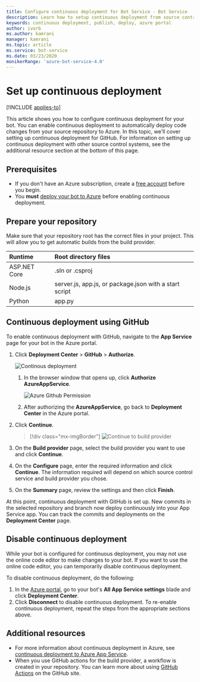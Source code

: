 ```yaml
---
title: Configure continuous deployment for Bot Service - Bot Service
description: Learn how to setup continuous deployment from source control for a Bot Service.
keywords: continuous deployment, publish, deploy, azure portal
author: ivorb
ms.author: kamrani
manager: kamrani
ms.topic: article
ms.service: bot-service
ms.date: 03/23/2020
monikerRange: 'azure-bot-service-4.0'
---
```


# Set up continuous deployment

[!INCLUDE [applies-to](./includes/applies-to.md)]

This article shows you how to configure continuous deployment for your bot. You can enable continuous deployment to automatically deploy code changes from your source repository to Azure. In this topic, we'll cover setting up continuous deployment for GitHub. For information on setting up continuous deployment with other source control systems, see the additional resource section at the bottom of this page.

## Prerequisites

- If you don't have an Azure subscription, create a [free account](https://portal.azure.com) before you begin.
- You **must** [deploy your bot to Azure](bot-builder-deploy-az-cli.md) before enabling continuous deployment.

## Prepare your repository

Make sure that your repository root has the correct files in your project. This will allow you to get automatic builds from the build provider.

|Runtime | Root directory files |
|:-------|:---------------------|
| ASP.NET Core | .sln or .csproj |
| Node.js | server.js, app.js, or package.json with a start script |
| Python | app.py |

## Continuous deployment using GitHub

To enable continuous deployment with GitHub, navigate to the **App Service** page for your bot in the Azure portal.

1. Click **Deployment Center** > **GitHub** > **Authorize**.

   ![Continous deployment](~/media/azure-bot-build/azure-deployment.png)

   1. In the browser window that opens up, click **Authorize AzureAppService**.

      ![Azure Github Permission](~/media/azure-bot-build/azure-deployment-github.png)

   1. After authorizing the **AzureAppService**, go back to **Deployment Center** in the Azure portal.

1. Click **Continue**.

      > [!div class="mx-imgBorder"]
      > ![Continue to build provider](~/media/azure-bot-build/azure-deployment-continue.png)

1. On the **Build provider** page, select the build provider you want to use and click **Continue**.

1. On the **Configure** page, enter the required information and click **Continue**. The information required will depend on which source control service and build provider you chose.

1. On the **Summary** page, review the settings and then click **Finish**.

At this point, continuous deployment with GitHub is set up. New commits in the selected repository and branch now deploy continuously into your App Service app. You can track the commits and deployments on the **Deployment Center** page.

## Disable continuous deployment

While your bot is configured for continuous deployment, you may not use the online code editor to make changes to your bot. If you want to use the online code editor, you can temporarily disable continuous deployment.

To disable continuous deployment, do the following:

1. In the [Azure portal](https://portal.azure.com), go to your bot's **All App Service settings** blade and click **Deployment Center**.
1. Click **Disconnect** to disable continuous deployment. To re-enable continuous deployment, repeat the steps from the appropriate sections above.

## Additional resources

- For more information about continuous deployment in Azure, see  [continuous deployment to Azure App Service](https://docs.microsoft.com/azure/app-service/deploy-continuous-deployment).
- When you use GitHub actions for the build provider, a workflow is created in your repository. You can learn more about using [GitHub Actions](https://help.github.com/en/actions) on the GitHub site.

